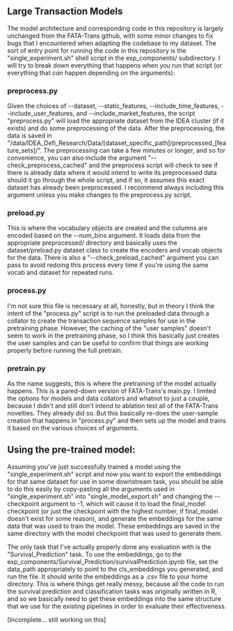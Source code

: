 ## Large Transaction Models

The model architecture and corresponding code in this repository is largely unchanged from the FATA-Trans github, with some minor changes to fix bugs that I encountered when adapting the codebase to my dataset. The sort of entry point for running the code in this repository is the "single_experiment.sh" shell script in the exp_components/ subdirectory. I will try to break down everything that happens when you run that script (or everything that _can_ happen depending on the arguments):

### preprocess.py

Given the choices of --dataset, --static_features, --include_time_features, --include_user_features,  and --include_market_features, the script "preprocess.py" will load the appropriate dataset from the IDEA cluster (if it exists) and do some preprocessing of the data. After the preprocessing, the data is saved in "/data/IDEA_Defi_Research/Data/[dataset_specific_path]/preprocessed_[feature_sets]/". The preprocessing can take a few minutes or longer, and so for convenience, you can also include the argument "--check_preprocess_cached" and the preprocess script will check to see if there is already data where it would intend to write its preprocessed data should it go through the whole script, and if so, it assumes this exact dataset has already been preprocessed. I recommend always including this argument unless you make changes to the preprocess.py script.

### preload.py

This is where the vocabulary objects are created and the columns are encoded based on the --num_bins argument. It loads data from the appropriate preprocessed/ directory and basically uses the dataset/preload.py dataset class to create the encoders and vocab objects for the data. There is also a "--check_preload_cached" argument you can pass to avoid redoing this process every time if you're using the same vocab and dataset for repeated runs.

### process.py

I'm not sure this file is necessary at all, honestly, but in theory I think the intent of the "process.py" script is to run the preloaded data through a collator to create the transaction sequence samples for use in the pretraining phase. However, the caching of the "user samples" doesn't seem to work in the pretraining phase, so I think this basically just creates the user samples and can be useful to confirm that things are working properly before running the full pretrain.

### pretrain.py

As the name suggests, this is where the pretraining of the model actually happens. This is a pared-down version of FATA-Trans's main.py. I limited the options for models and data collators and whatnot to just a couple, because I didn't and still don't intend to ablation test all of the FATA-Trans novelties. They already did so. But this basically re-does the user-sample creation that happens in "process.py" and then sets up the model and trains it based on the various choices of arguments.

## Using the pre-trained model:
Assuming you've just successfully trained a model using the "single_experiment.sh" script and now you want to export the embeddings for that same dataset for use in some downstream task, you should be able to do this easily by copy-pasting all the arguments used in "single_experiment.sh" into "single_model_export.sh" and changing the --checkpoint argument to -1, which will cause it to load the final_model checkpoint (or just the checkpoint with the highest number, if final_model doesn't exist for some reason), and generate the embeddings for the same data that was used to train the model. These embeddings are saved in the same directory with the model checkpoint that was used to generate them.

The only task that I've actually properly done any evaluation with is the "Survival_Prediction" task. To use the embeddings, go to the exp_components/Survival_Prediction/survivalPrediction.ipynb file, set the data_path appropriately to point to the cls_embeddings you generated, and run the file. It should write the embeddings as a .csv file to your home directory. This is where things get really messy, because all the code to run the survival prediction and classification tasks was originally written in R, and so we basically need to get these embeddings into the same structure that we use for the existing pipelines in order to evaluate their effectiveness.

[Incomplete... still working on this]

